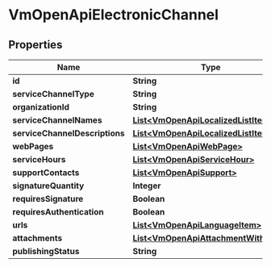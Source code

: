 
# VmOpenApiElectronicChannel

## Properties
Name | Type | Description | Notes
------------ | ------------- | ------------- | -------------
**id** | **String** |  |  [optional]
**serviceChannelType** | **String** |  |  [optional]
**organizationId** | **String** |  |  [optional]
**serviceChannelNames** | [**List&lt;VmOpenApiLocalizedListItem&gt;**](VmOpenApiLocalizedListItem.md) |  |  [optional]
**serviceChannelDescriptions** | [**List&lt;VmOpenApiLocalizedListItem&gt;**](VmOpenApiLocalizedListItem.md) |  | 
**webPages** | [**List&lt;VmOpenApiWebPage&gt;**](VmOpenApiWebPage.md) |  |  [optional]
**serviceHours** | [**List&lt;VmOpenApiServiceHour&gt;**](VmOpenApiServiceHour.md) |  |  [optional]
**supportContacts** | [**List&lt;VmOpenApiSupport&gt;**](VmOpenApiSupport.md) |  |  [optional]
**signatureQuantity** | **Integer** |  |  [optional]
**requiresSignature** | **Boolean** |  |  [optional]
**requiresAuthentication** | **Boolean** |  |  [optional]
**urls** | [**List&lt;VmOpenApiLanguageItem&gt;**](VmOpenApiLanguageItem.md) |  |  [optional]
**attachments** | [**List&lt;VmOpenApiAttachmentWithType&gt;**](VmOpenApiAttachmentWithType.md) |  |  [optional]
**publishingStatus** | **String** |  | 



